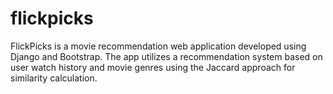 # flickpicks
FlickPicks is a movie recommendation web application developed using Django and Bootstrap. The app utilizes a recommendation system based on user watch history and movie genres using the Jaccard approach for similarity calculation.
